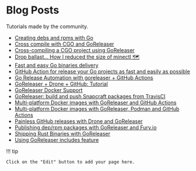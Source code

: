 # Blog Posts

Tutorials made by the community.

<!-- please, keep A-Z sorting -->

- [Creating debs and rpms with Go](https://carlosbecker.com/posts/nfpm/)
- [Cross compile with CGO and GoReleaser](https://medium.com/@robdefeo/cross-compile-with-cgo-and-goreleaser-6af884731222?source=friends_link&sk=baf6553fa48cb0e28ea3519615f02576)
- [Cross-compiling a CGO project using GoReleaser](https://www.jvt.me/posts/2023/02/24/goreleaser-cgo-cross-compile/)
- [Drop ballast... How I reduced the size of minectl 🗺](https://blog.ediri.io/drop-ballast-how-i-reduced-the-size-of-minectl)
- [Fast and easy Go binaries delivery](https://carlosbecker.com/posts/goreleaser/)
- [GitHub Action for release your Go projects as fast and easily as possible](https://dev.to/koddr/github-action-for-release-your-go-projects-as-fast-and-easily-as-possible-20a2)
- [Go Release Automation with goreleaser + GitHub Actions](https://blog.toshima.ru/2019/10/20/go-release-automation-with-goreleaser.html)
- [GoReleaser + Drone + GitHub: Tutorial](https://medium.com/@fallion/goreleaser-drone-github-tutorial-9a150103cac0)
- [GoReleaser Docker Support](https://carlosbecker.com/posts/goreleaser-docker/)
- [GoReleaser: build and push Snapcraft packages from TravisCI](https://carlosbecker.com/posts/goreleaser-snap-travis/)
- [Multi-platform Docker images with GoReleaser and GitHub Actions](https://carlosbecker.com/posts/multi-platform-docker-images-goreleaser-gh-actions/)
- [Multi-platform Docker images with GoReleaser, Podman and GitHub Actions](https://carlosbecker.com/posts/goreleaser-actions-podman/)
- [Painless GitHub releases with Drone and GoReleaser](https://medium.com/@stepanvrany/painless-github-releases-with-drone-and-goreleaser-853bbbccd0c0)
- [Publishing dep/rpm packages with GoReleaser and Fury.io](https://netdevops.me/2021/building-and-publishing-debrpm-packages-with-goreleaser-and-gemfury/)
- [Shipping Rust Binaries with GoReleaser](https://medium.com/@jondot/shipping-rust-binaries-with-goreleaser-d5aa42a46be0)
- [Using GoReleaser includes feature](https://carlosbecker.com/posts/goreleaser-includes/)

!!! tip

    Click on the "Edit" button to add your page here.
